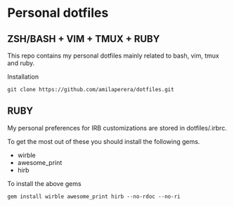 Personal dotfiles
=================
ZSH/BASH + VIM + TMUX + RUBY
------------------------
This repo contains my personal dotfiles mainly related to bash, vim, tmux and ruby.

Installation

    git clone https://github.com/amilaperera/dotfiles.git

RUBY
----
My personal preferences for IRB customizations are stored in dotfiles/.irbrc.

To get the most out of these you should install the following gems.

 * wirble
 * awesome_print
 * hirb

To install the above gems

    gem install wirble awesome_print hirb --no-rdoc --no-ri

